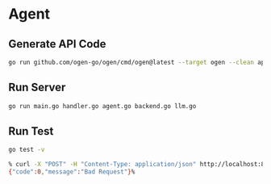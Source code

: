 # Agent

## Generate API Code

```bash
go run github.com/ogen-go/ogen/cmd/ogen@latest --target ogen --clean api/openapi.json
```

## Run Server

```bash
go run main.go handler.go agent.go backend.go llm.go
```

## Run Test

```bash
go test -v
```

```bash
% curl -X "POST" -H "Content-Type: application/json" http://localhost:8080/v0.0.1/chat
{"code":0,"message":"Bad Request"}%
```
